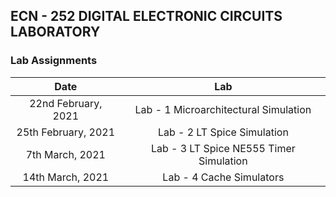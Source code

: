 ## ECN - 252 DIGITAL ELECTRONIC CIRCUITS LABORATORY 
### Lab Assignments

|       Date       | Lab |
|:----------------:|:----------------------------------------:|
| 22nd February, 2021| Lab - 1 Microarchitectural Simulation | 
| 25th February, 2021| Lab - 2 LT Spice Simulation |
| 7th March, 2021| Lab - 3 LT Spice NE555 Timer Simulation |
| 14th March, 2021| Lab - 4 Cache Simulators | 
